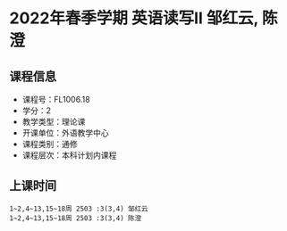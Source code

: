 # 2022年春季学期 英语读写II 邹红云, 陈澄






## 课程信息

- 课程号：FL1006.18
- 学分：2
- 教学类型：理论课
- 开课单位：外语教学中心
- 课程类别：通修
- 课程层次：本科计划内课程

## 上课时间

```
1~2,4~13,15~18周 2503 :3(3,4) 邹红云
1~2,4~13,15~18周 2503 :3(3,4) 陈澄
```

